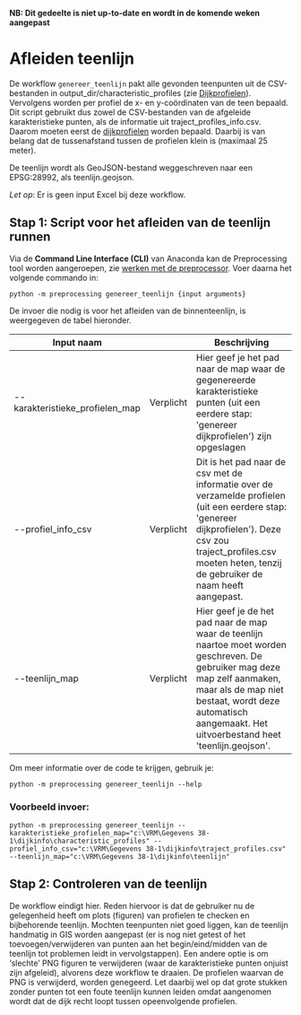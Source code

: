 **NB: Dit gedeelte is niet up-to-date en wordt in de komende weken aangepast**

# Afleiden teenlijn

De workflow ```genereer_teenlijn``` pakt alle gevonden teenpunten uit de CSV-bestanden in output_dir/characteristic_profiles (zie [Dijkprofielen](Dijkprofielen.md)). Vervolgens worden per profiel de x- en y-coördinaten van de teen bepaald. Dit script gebruikt dus zowel de CSV-bestanden van de afgeleide karakteristieke punten, als de informatie uit traject_profiles_info.csv. Daarom moeten eerst de [dijkprofielen](Dijkprofielen.md) worden bepaald. Daarbij is van belang dat de tussenafstand tussen de profielen klein is (maximaal 25 meter).

De teenlijn wordt als GeoJSON-bestand weggeschreven naar een EPSG:28992, als teenlijn.geojson.

*Let op*: Er is geen input Excel bij deze workflow.

## Stap 1: Script voor het afleiden van de teenlijn runnen  
Via de **Command Line Interface (CLI)** van Anaconda kan de Preprocessing tool worden aangeroepen, zie [werken met de preprocessor](werken_met_preprocessor.md). Voer daarna het volgende commando in:

```
python -m preprocessing genereer_teenlijn {input arguments}
```

De invoer die nodig is voor het afleiden van de binnenteenlijn, is weergegeven de tabel hieronder.

| Input naam       	    | 	           | Beschrijving                                                                                                                                                                                 	                                                                          |
|-----------------------|-------------|-------------------------------------------------------------------------------------------------------------------------------------------------------------------------------------------------------------------------------------------------------------------------|
| --karakteristieke_profielen_map        | Verplicht 	 | Hier geef je het pad naar de map waar de gegenereerde karakteristieke punten (uit een eerdere stap: 'genereer dijkprofielen') zijn opgeslagen	                                                                                                                                                                  |
| --profiel_info_csv     	 | Verplicht 	 |  Dit is het pad naar de csv met de informatie over de verzamelde profielen (uit een eerdere stap: 'genereer dijkprofielen'). Deze csv zou traject_profiles.csv moeten heten, tenzij de gebruiker de naam heeft aangepast.                                                                                                                                                                              |
| --teenlijn_map	   | Verplicht 	 |   Hier geef je de het pad naar de map waar de teenlijn naartoe moet worden geschreven. De gebruiker mag deze map zelf aanmaken, maar als de map niet bestaat, wordt deze automatisch aangemaakt. Het uitvoerbestand heet 'teenlijn.geojson'.                                                                                                                                                    |


Om meer informatie over de code te krijgen, gebruik je: 
```
python -m preprocessing genereer_teenlijn --help 
```
### Voorbeeld invoer: 

```
python -m preprocessing genereer_teenlijn --karakteristieke_profielen_map="c:\VRM\Gegevens 38-1\dijkinfo\characteristic_profiles" --profiel_info_csv="c:\VRM\Gegevens 38-1\dijkinfo\traject_profiles.csv" --teenlijn_map="c:\VRM\Gegevens 38-1\dijkinfo\teenlijn"
```

## Stap 2: Controleren van de teenlijn

De workflow eindigt hier. Reden hiervoor is dat de gebruiker nu de gelegenheid heeft om plots (figuren) van profielen te checken en bijbehorende teenlijn. Mochten teenpunten niet goed liggen, kan de teenlijn handmatig in GIS worden aangepast (er is nog niet getest of het toevoegen/verwijderen van punten aan het begin/eind/midden van de teenlijn tot problemen leidt in vervolgstappen). Een andere optie is om ‘slechte’ PNG figuren te verwijderen (waar de karakteristieke punten onjuist zijn afgeleid), alvorens deze workflow te draaien. De profielen waarvan de PNG is verwijderd, worden genegeerd. Let daarbij wel op dat grote stukken zonder punten tot een foute teenlijn kunnen leiden omdat aangenomen wordt dat de dijk recht loopt tussen opeenvolgende profielen.
